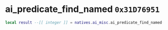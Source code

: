 # ai_predicate_find_named `0x31D76951`

```lua
local result --[[ integer ]] = natives.ai_misc.ai_predicate_find_named(_unk0 --[[ integer ]], _unk1 --[[ integer ]])
```